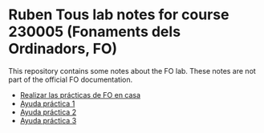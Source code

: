 # Ruben Tous lab notes for course 230005 (Fonaments dels Ordinadors, FO)
This repository contains some notes about the FO lab. These notes are not part of the official FO documentation.

- [Realizar las prácticas de FO en casa](docs/entorno_laboratorio_FO_en_casa.md)
- [Ayuda práctica 1](docs/first_steps.md)
- [Ayuda práctica 2](docs/ayuda_sesion2.md)
- [Ayuda práctica 3](docs/ayuda_sesion3.md)










